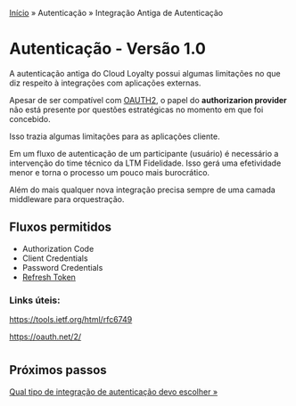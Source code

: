 [Início](/readme.md) &raquo; Autenticação &raquo; Integração Antiga de Autenticação

# Autenticação - Versão 1.0

A autenticação antiga do Cloud Loyalty possui algumas limitações no que diz respeito à integrações com aplicações externas.

Apesar de ser compatível com [OAUTH2](https://oauth.net/2/), o papel do **authorizarion provider** não está presente por questões estratégicas no momento em que foi concebido.

Isso trazia algumas limitações para as aplicações cliente.

Em um fluxo de autenticação de um participante (usuário) é necessário a intervenção do time técnico da LTM Fidelidade.
Isso gerá uma efetividade menor e torna o processo um pouco mais burocrático.

Além do mais qualquer nova integração precisa sempre de uma camada middleware para orquestração.

## Fluxos permitidos

- Authorization Code
- Client Credentials
- Password Credentials
- [Refresh Token](/refresh_token.md)

### Links úteis:

https://tools.ietf.org/html/rfc6749

https://oauth.net/2/

#

## Próximos passos

[Qual tipo de integração de autenticação devo escolher &raquo;](/auth/new-or-legacy.md)
